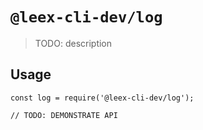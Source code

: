 # `@leex-cli-dev/log`

> TODO: description

## Usage

```
const log = require('@leex-cli-dev/log');

// TODO: DEMONSTRATE API
```
